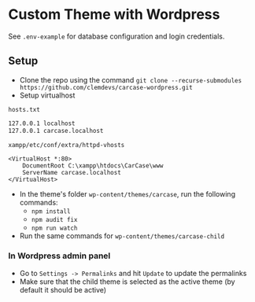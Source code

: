 # Custom Theme with Wordpress

See `.env-example` for database configuration and login credentials.

## Setup
- Clone the repo using the command ``git clone --recurse-submodules https://github.com/clemdevs/carcase-wordpress.git``
- Setup virtualhost 

`hosts.txt`
```hosts.txt
127.0.0.1 localhost
127.0.0.1 carcase.localhost
```

`xampp/etc/conf/extra/httpd-vhosts`
```xampp/etc/conf/extra/httpd-vhosts
<VirtualHost *:80>
	DocumentRoot C:\xampp\htdocs\CarCase\www
	ServerName carcase.localhost
</VirtualHost>
```

- In the theme's folder `wp-content/themes/carcase`, run the following commands:
  - `npm install` 
  - `npm audit fix`
  - `npm run watch`
- Run the same commands for `wp-content/themes/carcase-child`


### In Wordpress admin panel
- Go to `Settings -> Permalinks` and hit `Update` to update the permalinks
- Make sure that the child theme is selected as the active theme (by default it should be active)
